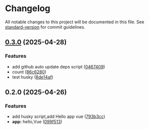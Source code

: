 # Changelog

All notable changes to this project will be documented in this file. See [standard-version](https://github.com/conventional-changelog/standard-version) for commit guidelines.

## [0.3.0](https://github.com/InsHomePgup/vue3-ts/compare/v0.2.0...v0.3.0) (2025-04-28)


### Features

* add github auto update deps script ([0467409](https://github.com/InsHomePgup/vue3-ts/commit/0467409bb02232370235564976593a97e95cae51))
* count ([86c6280](https://github.com/InsHomePgup/vue3-ts/commit/86c6280d8e960a4877c4efd33411ddde4c02500f))
* test husky ([8de14af](https://github.com/InsHomePgup/vue3-ts/commit/8de14af9823b9e6448e2bd752be7953735b6173d))

## 0.2.0 (2025-04-26)


### Features

* add husky script,add Hello app vue ([793b3cc](https://github.com/InsHomePgup/vue3-ts/commit/793b3ccebbb4ad8f61ac58225f2fb27f6649f9c4))
* **app:** hello,Vue ([099f513](https://github.com/InsHomePgup/vue3-ts/commit/099f51389b05baa25178a5cdc12e11147c2ad104))
